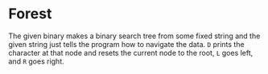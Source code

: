 # Forest

The given binary makes a binary search tree from some fixed string and the
given string just tells the program how to navigate the data. `D` prints the
character at that node and resets the current node to the root, `L` goes left,
and `R` goes right.
